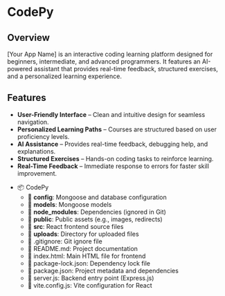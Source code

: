 # **CodePy**

## **Overview**
[Your App Name] is an interactive coding learning platform designed for beginners, intermediate, and advanced programmers. It features an AI-powered assistant that provides real-time feedback, structured exercises, and a personalized learning experience.

## **Features**
- **User-Friendly Interface** – Clean and intuitive design for seamless navigation.
- **Personalized Learning Paths** – Courses are structured based on user proficiency levels.
- **AI Assistance** – Provides real-time feedback, debugging help, and explanations.
- **Structured Exercises** – Hands-on coding tasks to reinforce learning.
- **Real-Time Feedback** – Immediate response to errors for faster skill improvement.

* 📦 CodePy
    * 📂 **config**: Mongoose and database configuration
    * 📂 **models**: Mongoose models
    * 📂 **node_modules**: Dependencies (ignored in Git)
    * 📂 **public**: Public assets (e.g., images, redirects)
    * 📂 **src**: React frontend source files
    * 📂 **uploads**: Directory for uploaded files
    * 📄 .gitignore: Git ignore file
    * 📄 README.md: Project documentation
    * 📄 index.html: Main HTML file for frontend
    * 📄 package-lock.json: Dependency lock file
    * 📄 package.json: Project metadata and dependencies
    * 📄 server.js: Backend entry point (Express.js)
    * 📄 vite.config.js: Vite configuration for React